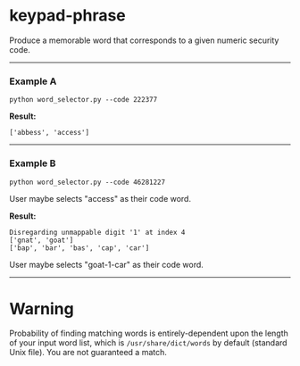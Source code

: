# keypad-phrase
Produce a memorable word that corresponds to a given numeric security code.

---

### Example A

`python word_selector.py --code 222377`

**Result:** 
```
['abbess', 'access']
```

---

### Example B

`python word_selector.py --code 46281227`

User maybe selects "access" as their code word.

**Result:** 
```
Disregarding unmappable digit '1' at index 4
['gnat', 'goat']
['bap', 'bar', 'bas', 'cap', 'car']
```

User maybe selects "goat-1-car" as their code word.

---

# Warning

Probability of finding matching words is entirely-dependent upon the length of your input word list, which is `/usr/share/dict/words` by default (standard Unix file). You are not guaranteed a match.
